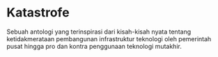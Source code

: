 # Katastrofe

Sebuah antologi yang terinspirasi dari kisah-kisah nyata tentang ketidakmerataan pembangunan infrastruktur teknologi oleh pemerintah pusat hingga pro dan kontra penggunaan teknologi mutakhir.
